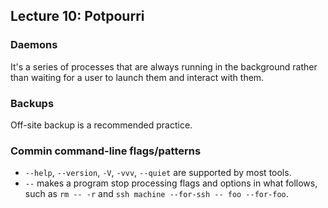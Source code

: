 ## Lecture 10: Potpourri

### Daemons

It's a series of processes that are always running in the background rather than waiting for a user to launch them and interact with them.

### Backups

Off-site backup is a recommended practice.

### Commin command-line flags/patterns

- `--help`, `--version`, `-V`, `-vvv`, `--quiet` are supported by most tools.
- `--` makes a program stop processing flags and options in what follows, such as `rm -- -r` and `ssh machine --for-ssh -- foo --for-foo`.